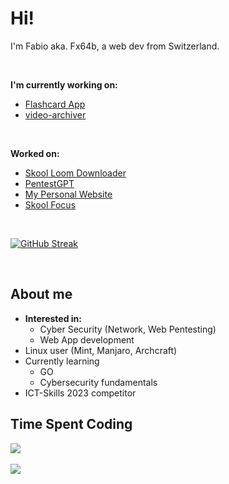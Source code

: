 # Hi!
I'm Fabio aka. Fx64b, a web dev from Switzerland.

<br>

**I'm currently working on:** 
- [Flashcard App](https://github.com/Fx64b/learn)
- [video-archiver](https://github.com/Fx64b/video-archiver)

<br>

**Worked on:**
- [Skool Loom Downloader](https://github.com/Fx64b/skool-loom-dl)
- [PentestGPT](https://github.com/hackerai-tech/PentestGPT)
- [My Personal Website](https://fx64b.dev)
- [Skool Focus](https://github.com/Fx64b/skool-focus-extension)

<br>

[![GitHub Streak](https://streak-stats.demolab.com?user=Fx64b&theme=dark&hide_border=true&border_radius=10)](https://git.io/streak-stats)

<br>

## About me
- **Interested in:**
  - Cyber Security (Network, Web Pentesting)
  - Web App development
- Linux user (Mint, Manjaro, Archcraft)
- Currently learning
  - GO
  - Cybersecurity fundamentals
- ICT-Skills 2023 competitor

## Time Spent Coding

<div style="display: flex; flex-direction: row;">
  <img src="https://wakapi.dev/api/badge/Fx64b/Fx64b/interval:30_days?label=last%2030d" />
</div>

<br>

<img src="https://github-readme-stats.vercel.app/api/wakatime?username=Fx64b&api_domain=wakapi.dev&bg_color=1A202C&title_color=2F855A&icon_color=2F855A&text_color=ffffff&custom_title=Last%20Year&layout=compact" />


